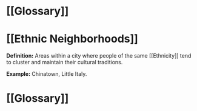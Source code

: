 # [[Glossary]]

# [[Ethnic Neighborhoods]] 
**Definition:**  Areas within a city where people of the same [[Ethnicity]] tend to cluster and maintain their cultural traditions.

**Example:**  Chinatown, Little Italy.

# [[Glossary]]